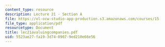 ```yaml
---
content_type: resource
description: Lecture 21 - Section A
file: https://ol-ocw-studio-app-production.s3.amazonaws.com/courses/15-402-finance-theory-ii-spring-2003/5523ae27fa193d7409079ed210e66e56_lec21avaluingcompanies.pdf
file_type: application/pdf
resourcetype: Document
title: lec21avaluingcompanies.pdf
uid: 5523ae27-fa19-3d74-0907-9ed210e66e56
---
```


